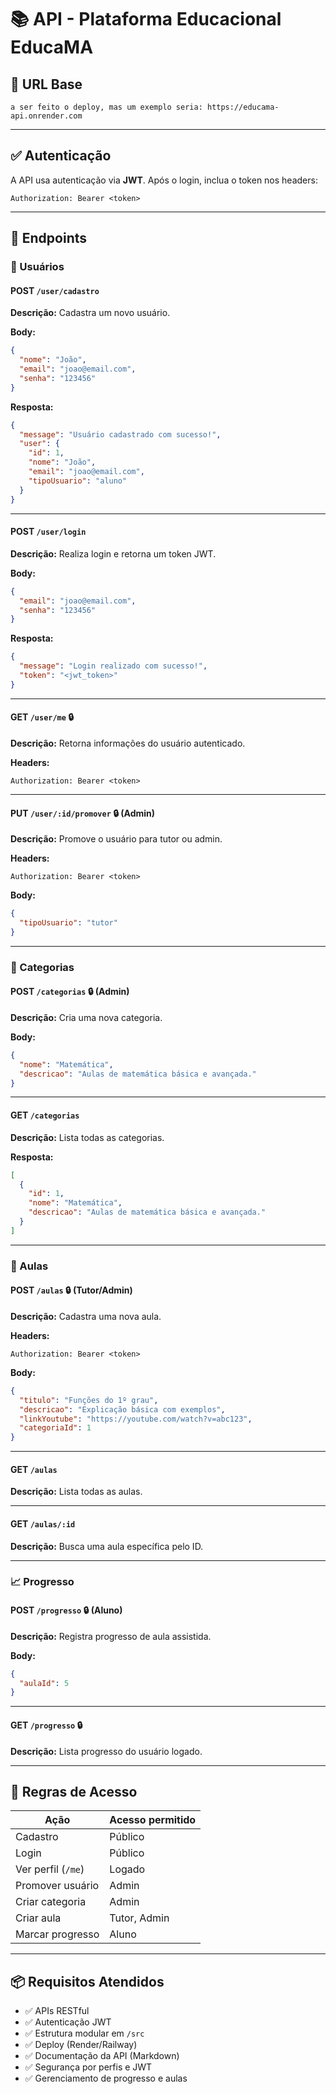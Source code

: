 
# 📚 API - Plataforma Educacional EducaMA

## 🔗 URL Base
```
a ser feito o deploy, mas um exemplo seria: https://educama-api.onrender.com
```

---

## ✅ Autenticação

A API usa autenticação via **JWT**. Após o login, inclua o token nos headers:

```
Authorization: Bearer <token>
```

---

## 📌 Endpoints

### 👤 Usuários

#### POST `/user/cadastro`
**Descrição:** Cadastra um novo usuário.

**Body:**
```json
{
  "nome": "João",
  "email": "joao@email.com",
  "senha": "123456"
}
```

**Resposta:**
```json
{
  "message": "Usuário cadastrado com sucesso!",
  "user": {
    "id": 1,
    "nome": "João",
    "email": "joao@email.com",
    "tipoUsuario": "aluno"
  }
}
```

---

#### POST `/user/login`
**Descrição:** Realiza login e retorna um token JWT.

**Body:**
```json
{
  "email": "joao@email.com",
  "senha": "123456"
}
```

**Resposta:**
```json
{
  "message": "Login realizado com sucesso!",
  "token": "<jwt_token>"
}
```

---

#### GET `/user/me` 🔒
**Descrição:** Retorna informações do usuário autenticado.

**Headers:**
```
Authorization: Bearer <token>
```

---

#### PUT `/user/:id/promover` 🔒 (Admin)
**Descrição:** Promove o usuário para tutor ou admin.

**Headers:**
```
Authorization: Bearer <token>
```

**Body:**
```json
{
  "tipoUsuario": "tutor"
}
```

---

### 📂 Categorias

#### POST `/categorias` 🔒 (Admin)
**Descrição:** Cria uma nova categoria.

**Body:**
```json
{
  "nome": "Matemática",
  "descricao": "Aulas de matemática básica e avançada."
}
```

---

#### GET `/categorias`
**Descrição:** Lista todas as categorias.

**Resposta:**
```json
[
  {
    "id": 1,
    "nome": "Matemática",
    "descricao": "Aulas de matemática básica e avançada."
  }
]
```

---

### 🎥 Aulas

#### POST `/aulas` 🔒 (Tutor/Admin)
**Descrição:** Cadastra uma nova aula.

**Headers:**
```
Authorization: Bearer <token>
```

**Body:**
```json
{
  "titulo": "Funções do 1º grau",
  "descricao": "Explicação básica com exemplos",
  "linkYoutube": "https://youtube.com/watch?v=abc123",
  "categoriaId": 1
}
```

---

#### GET `/aulas`
**Descrição:** Lista todas as aulas.

---

#### GET `/aulas/:id`
**Descrição:** Busca uma aula específica pelo ID.

---

### 📈 Progresso

#### POST `/progresso` 🔒 (Aluno)
**Descrição:** Registra progresso de aula assistida.

**Body:**
```json
{
  "aulaId": 5
}
```

---

#### GET `/progresso` 🔒
**Descrição:** Lista progresso do usuário logado.

---

## 🔐 Regras de Acesso

| Ação                  | Acesso permitido         |
|-----------------------|--------------------------|
| Cadastro              | Público                  |
| Login                 | Público                  |
| Ver perfil (`/me`)    | Logado                   |
| Promover usuário      | Admin                    |
| Criar categoria       | Admin                    |
| Criar aula            | Tutor, Admin             |
| Marcar progresso      | Aluno                    |

---

## 📦 Requisitos Atendidos

- ✅ APIs RESTful
- ✅ Autenticação JWT
- ✅ Estrutura modular em `/src`
- ✅ Deploy (Render/Railway)
- ✅ Documentação da API (Markdown)
- ✅ Segurança por perfis e JWT
- ✅ Gerenciamento de progresso e aulas
